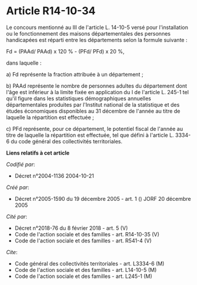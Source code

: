 # Article R14-10-34

Le concours mentionné au III de l'article L. 14-10-5 versé pour l'installation ou le fonctionnement des maisons
départementales des personnes handicapées est réparti entre les départements selon la formule suivante :

Fd = (PAAd/ PAAd) x 120 % - (PFd/ PFd) x 20 %,

dans laquelle :

a) Fd représente la fraction attribuée à un département ;

b) PAAd représente le nombre de personnes adultes du département dont l'âge est inférieur à la limite fixée en application du
I de l'article L. 245-1 tel qu'il figure dans les statistiques démographiques annuelles départementales produites par
l'Institut national de la statistique et des études économiques disponibles au 31 décembre de l'année au titre de laquelle la
répartition est effectuée ;

c) PFd représente, pour ce département, le potentiel fiscal de l'année au titre de laquelle la répartition est effectuée, tel
que défini à l'article L. 3334-6 du code général des collectivités territoriales.

**Liens relatifs à cet article**

_Codifié par_:

  - Décret n°2004-1136 2004-10-21

_Créé par_:

  - Décret n°2005-1590 du 19 décembre 2005 - art. 1 () JORF 20 décembre 2005

_Cité par_:

  - Décret n°2018-76 du 8 février 2018 - art. 5 (V)
  - Code de l'action sociale et des familles - art. R14-10-35 (V)
  - Code de l'action sociale et des familles - art. R541-4 (V)

_Cite_:

  - Code général des collectivités territoriales - art. L3334-6 (M)
  - Code de l'action sociale et des familles - art. L14-10-5 (M)
  - Code de l'action sociale et des familles - art. L245-1 (M)
